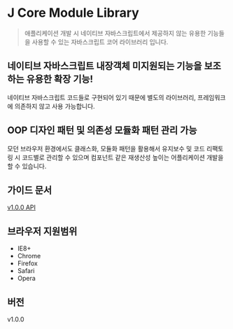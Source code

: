 # J Core Module Library

> 애플리케이션 개발 시 네이티브 자바스크립트에서 제공하지 않는 유용한 기능들을 사용할 수 있는 자바스크립트 코어 라이브러리 입니다.

## 네이티브 자바스크립트 내장객체 미지원되는 기능을 보조하는 유용한 확장 기능!
네이티브 자바스크립트 코드들로 구현되어 있기 때문에 별도의 라이브러리, 프레임워크에 의존하지 않고 사용 가능합니다.

## OOP 디자인 패턴 및 의존성 모듈화 패턴 관리 가능
모던 브라우저 환경에서도 클래스화, 모듈화 패턴을 활용해서 유지보수 및 코드 리팩토링 시 코드별로 관리할 수 있으며 컴포넌트 같은 재생산성 높이는 어플리케이션 개발을 할 수 있습니다.

## 가이드 문서
[v1.0.0 API](@doc/README.md)

## 브라우저 지원범위
* IE8+
* Chrome
* Firefox
* Safari
* Opera

## 버전
v1.0.0
